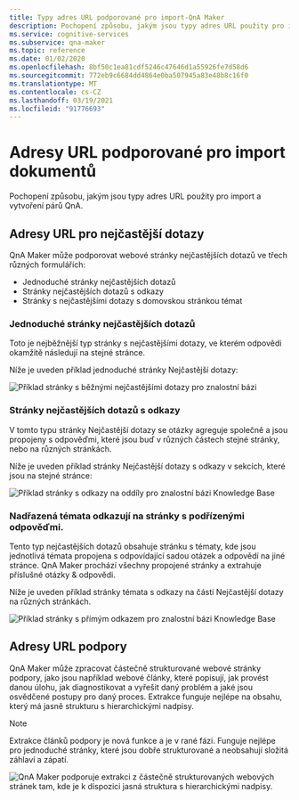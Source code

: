 ```yaml
---
title: Typy adres URL podporované pro import-QnA Maker
description: Pochopení způsobu, jakým jsou typy adres URL použity pro import a vytvoření párů QnA.
ms.service: cognitive-services
ms.subservice: qna-maker
ms.topic: reference
ms.date: 01/02/2020
ms.openlocfilehash: 8bf50c1ea81cdf5246c47646d1a55926fe7d58d6
ms.sourcegitcommit: 772eb9c6684dd4864e0ba507945a83e48b8c16f0
ms.translationtype: MT
ms.contentlocale: cs-CZ
ms.lasthandoff: 03/19/2021
ms.locfileid: "91776693"
---
```

# <a name="urls-supported-for-importing-documents"></a>Adresy URL podporované pro import dokumentů

Pochopení způsobu, jakým jsou typy adres URL použity pro import a vytvoření párů QnA.

## <a name="faq-urls"></a>Adresy URL pro nejčastější dotazy

QnA Maker může podporovat webové stránky nejčastějších dotazů ve třech různých formulářích:

* Jednoduché stránky nejčastějších dotazů
* Stránky nejčastějších dotazů s odkazy
* Stránky s nejčastějšími dotazy s domovskou stránkou témat

### <a name="plain-faq-pages"></a>Jednoduché stránky nejčastějších dotazů

Toto je nejběžnější typ stránky s nejčastějšími dotazy, ve kterém odpovědi okamžitě následují na stejné stránce.

Níže je uveden příklad jednoduché stránky Nejčastější dotazy:

![Příklad stránky s běžnými nejčastějšími dotazy pro znalostní bázi](./media/qnamaker-concepts-datasources/plain-faq.png)


### <a name="faq-pages-with-links"></a>Stránky nejčastějších dotazů s odkazy

V tomto typu stránky Nejčastější dotazy se otázky agreguje společně a jsou propojeny s odpověďmi, které jsou buď v různých částech stejné stránky, nebo na různých stránkách.

Níže je uveden příklad stránky Nejčastější dotazy s odkazy v sekcích, které jsou na stejné stránce:

 ![Příklad stránky s odkazy na oddíly pro znalostní bázi Knowledge Base](./media/qnamaker-concepts-datasources/sectionlink-faq.png)


### <a name="parent-topics-page-links-to-child-answers-pages"></a>Nadřazená témata odkazují na stránky s podřízenými odpověďmi.

Tento typ nejčastějších dotazů obsahuje stránku s tématy, kde jsou jednotlivá témata propojena s odpovídající sadou otázek a odpovědí na jiné stránce. QnA Maker prochází všechny propojené stránky a extrahuje příslušné otázky & odpovědi.

Níže je uveden příklad stránky témata s odkazy na části Nejčastější dotazy na různých stránkách.

 ![Příklad stránky s přímým odkazem pro znalostní bázi Knowledge Base](./media/qnamaker-concepts-datasources/topics-faq.png)

## <a name="support-urls"></a>Adresy URL podpory

QnA Maker může zpracovat částečně strukturované webové stránky podpory, jako jsou například webové články, které popisují, jak provést danou úlohu, jak diagnostikovat a vyřešit daný problém a jaké jsou osvědčené postupy pro daný proces. Extrakce funguje nejlépe na obsahu, který má jasně strukturu s hierarchickými nadpisy.

> [!NOTE]
> Extrakce článků podpory je nová funkce a je v rané fázi. Funguje nejlépe pro jednoduché stránky, které jsou dobře strukturované a neobsahují složitá záhlaví a zápatí.

![QnA Maker podporuje extrakci z částečně strukturovaných webových stránek tam, kde je k dispozici jasná struktura s hierarchickými nadpisy.](./media/qnamaker-concepts-datasources/support-web-pages-with-heirarchical-structure.png)